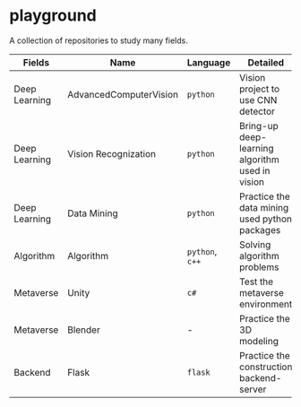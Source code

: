 # playground

A collection of repositories to study many fields.

|Fields|Name|Language|Detailed|
|------|----|--------|--------|
|Deep Learning|AdvancedComputerVision|`python`|Vision project to use CNN detector|
|Deep Learning|Vision Recognization|`python`|Bring-up deep-learning algorithm used in vision|
|Deep Learning|Data Mining|`python`|Practice the data mining used python packages|
|Algorithm|Algorithm|`python`, `c++`|Solving algorithm problems|
|Metaverse|Unity|`c#`|Test the metaverse environment|
|Metaverse|Blender|-|Practice the 3D modeling|
|Backend|Flask|`flask`|Practice the construction backend-server|